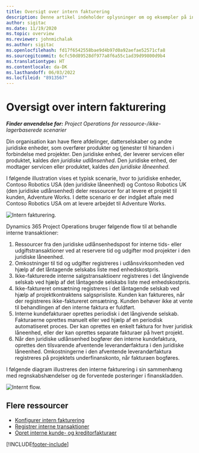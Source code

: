 ```yaml
---
title: Oversigt over intern fakturering
description: Denne artikel indeholder oplysninger om og eksempler på intern fakturering af projekter.
author: sigitac
ms.date: 11/19/2020
ms.topic: overview
ms.reviewer: johnmichalak
ms.author: sigitac
ms.openlocfilehash: fd17f6542558bae9d4b97d0a92aefae52571cfa8
ms.sourcegitcommit: 6cfc50d89528df977a8f6a55c1ad39d99800d9b4
ms.translationtype: HT
ms.contentlocale: da-DK
ms.lasthandoff: 06/03/2022
ms.locfileid: "8913567"
---
```

# <a name="intercompany-invoicing-overview"></a>Oversigt over intern fakturering

_**Finder anvendelse for:** Project Operations for ressource-/ikke-lagerbaserede scenarier_

Din organisation kan have flere afdelinger, datterselskaber og andre juridiske enheder, som overfører produkter og tjenester til hinanden i forbindelse med projekter. Den juridiske enhed, der leverer servicen eller produktet, kaldes *den juridiske udlånsenhed*. Den juridiske enhed, der modtager servicen eller produktet, kaldes *den juridiske låneenhed*.

I følgende illustration vises et typisk scenarie, hvor to juridiske enheder, Contoso Robotics USA (den juridiske låneenhed) og Contoso Robotics UK (den juridiske udlånsenhed) deler ressourcer for at levere et projekt til kunden, Adventure Works. I dette scenario er der indgået aftale med Contoso Robotics USA om at levere arbejdet til Adventure Works.

![Intern fakturering.](./media/IntercompanyScenario.png) 

Dynamics 365 Project Operations bruger følgende flow til at behandle interne transaktioner:

1. Ressourcer fra den juridiske udlånsenhedspost for interne tids- eller udgiftstransaktioner ved at reservere tid og udgifter mod projekter i den juridiske låneenhed.
2. Omkostninger til tid og udgifter registreres i udlånsvirksomheden ved hjælp af det låntagende selskabs liste med enhedskostpris.
3. Ikke-fakturerede interne salgstransaktioenr registreres i det långivende selskab ved hjælp af det låntagende selskabs liste med enhedskostpris.
4. Ikke-faktureret omsætning registreres i det låntagende selskab ved hjælp af projektkontraktens salgsprisliste. Kunden kan faktureres, når der registreres ikke-faktureret omsætning. Kunden behøver ikke at vente til behandlingen af den interne faktura er fuldført.
5. Interne kundefakturaer oprettes periodisk i det långivende selskab. Fakturaerne oprettes manuelt eller ved hjælp af en periodisk automatiseret proces. Der kan oprettes en enkelt faktura for hver juridisk låneenhed, eller der kan oprettes separate fakturaer på hvert projekt.
6. Når den juridiske udlånsenhed bogfører den interne kundefaktura, oprettes den tilsvarende afventende leverandørfaktura i den juridiske låneenhed. Omkostningerne i den afventende leverandørfaktura registreres på projektets underfinanskonto, når fakturaen bogføres.

I følgende diagram illustreres den interne fakturering i sin sammenhæng med regnskabshændelser og de forventede posteringer i finanskladden.

![Internt flow.](./media/IntercompanyFlow.png)

## <a name="additional-resources"></a>Flere ressourcer

- [Konfigurer intern fakturering](configure-intercompany-invoicing.md)
- [Registrer interne transaktioner](create-intercompany-transactions.md)
- [Opret interne kunde- og kreditorfakturaer](create-intercompany-customer-vendor-invoices.md)


[!INCLUDE[footer-include](../includes/footer-banner.md)]